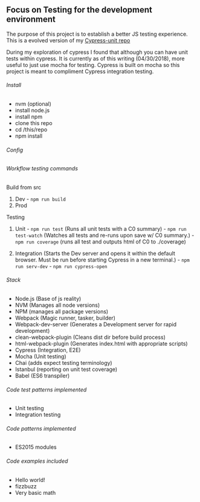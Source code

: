 ## Focus on Testing for the development environment
The purpose of this project is to establish a better JS testing experience. This is a evolved version of my [Cypress-unit repo][be0b3d00]

  [be0b3d00]: https://github.com/xxerror500xx/Cypress-unit-test-build "Using cypress for integration and unit testing."
During my exploration of cypress I found that although you can have unit tests within cypress. It is currently as of this writing (04/30/2018), more useful to just use mocha for testing. Cypress is built on mocha so this project is meant to compliment Cypress integration testing.

###### Install
  - nvm (optional)
  - install node.js
  - install npm
  - clone this repo
  - cd /this/repo
  - npm install

###### Config

###### Workflow testing commands
Build from src
  1. Dev
    - `npm run build`
  2. Prod


Testing
  1. Unit
    - `npm run test` (Runs all unit tests with a C0 summary)
    - `npm run test-watch` (Watches all tests and re-runs upon save w/ C0 summary.)
    - `npm run coverage` (runs all test and outputs html of C0 to ./coverage)

  2. Integration (Starts the Dev server and opens it within the default browser. Must be run before starting Cypress in a new terminal.)
    - `npm run serv-dev`
    - `npm run cypress-open`

###### Stack
- Node.js (Base of js reality)
- NVM (Manages all node versions)
- NPM (manages all package versions)
- Webpack (Magic runner, tasker, builder)
- Webpack-dev-server (Generates a Development server for rapid development)
- clean-webpack-plugin (Cleans dist dir before build process)
- html-webpack-plugin (Generates index.html with appropriate scripts)
- Cypress (Integration, E2E)
- Mocha (Unit testing)
- Chai (adds expect testing terminology)
- Istanbul (reporting on unit test coverage)
- Babel (ES6 transpiler)

###### Code test patterns implemented
- Unit testing
- Integration testing

###### Code patterns implemented
- ES2015 modules

###### Code examples included
- Hello world!
- fizzbuzz
- Very basic math
